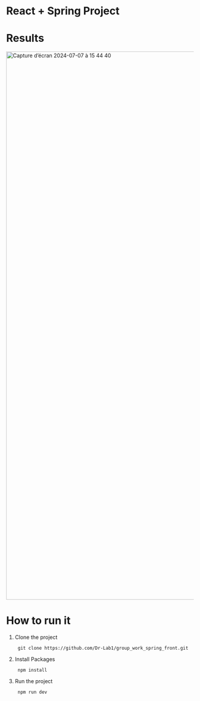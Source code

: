 # React + Spring Project      

# Results 

<img width="1470" alt="Capture d’écran 2024-07-07 à 15 44 40" src="https://github.com/Dr-Lab1/react-products-list-project/assets/96502938/555c672d-8ab2-4eea-b7c5-f61d348211c3">

# How to run it 

1. Clone the project

        git clone https://github.com/Dr-Lab1/group_work_spring_front.git
   
2. Install Packages

        npm install
   
3. Run the project

        npm run dev
